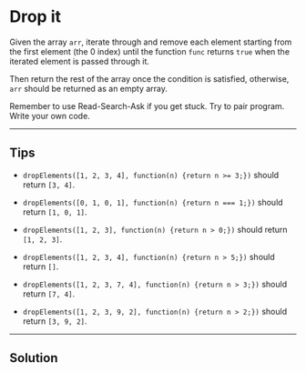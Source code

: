 # Drop it

Given the array `arr`, iterate through and remove each element starting from the first element (the 0 index) until the function `func` returns `true` when the iterated element is passed through it.

Then return the rest of the array once the condition is satisfied, otherwise, `arr` should be returned as an empty array.

Remember to use Read-Search-Ask if you get stuck. Try to pair program. Write your own code.

---

## Tips

- `dropElements([1, 2, 3, 4], function(n) {return n >= 3;})` should return `[3, 4]`.

- `dropElements([0, 1, 0, 1], function(n) {return n === 1;})` should return `[1, 0, 1]`.

- `dropElements([1, 2, 3], function(n) {return n > 0;})` should return `[1, 2, 3]`.

- `dropElements([1, 2, 3, 4], function(n) {return n > 5;})` should return `[]`.

- `dropElements([1, 2, 3, 7, 4], function(n) {return n > 3;})` should return `[7, 4]`.

- `dropElements([1, 2, 3, 9, 2], function(n) {return n > 2;})` should return `[3, 9, 2]`.

---

## Solution

```js

```